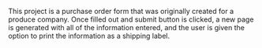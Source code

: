 This project is a purchase order form that was originally created for a produce company. 
Once filled out and submit button is clicked, a new page is generated with all of the information entered, and the user is given the option to print the information as a shipping label.

